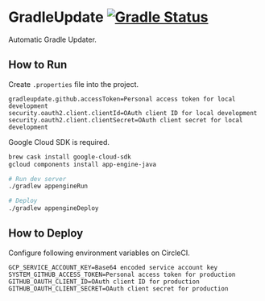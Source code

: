 # GradleUpdate [![Gradle Status](https://gradleupdate.appspot.com/int128/gradleupdate/status.svg)](https://gradleupdate.appspot.com/int128/gradleupdate/status)

Automatic Gradle Updater.


## How to Run

Create `.properties` file into the project.

```properties
gradleupdate.github.accessToken=Personal access token for local development
security.oauth2.client.clientId=OAuth client ID for local development
security.oauth2.client.clientSecret=OAuth client secret for local development
```

Google Cloud SDK is required.

```sh
brew cask install google-cloud-sdk
gcloud components install app-engine-java

# Run dev server
./gradlew appengineRun

# Deploy
./gradlew appengineDeploy
```


## How to Deploy

Configure following environment variables on CircleCI.

```properties
GCP_SERVICE_ACCOUNT_KEY=Base64 encoded service account key
SYSTEM_GITHUB_ACCESS_TOKEN=Personal access token for production
GITHUB_OAUTH_CLIENT_ID=OAuth client ID for production
GITHUB_OAUTH_CLIENT_SECRET=OAuth client secret for production
```
